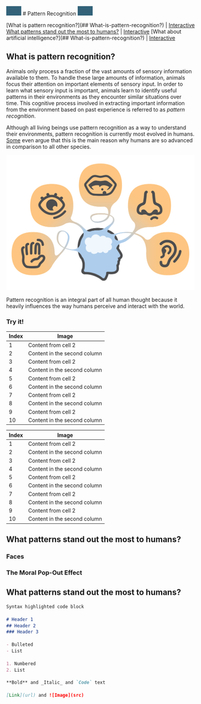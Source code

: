 
<img src="cude.png" height="25">
# Pattern Recognition

<img src="cude.png" height="25">

[What is pattern recognition?](## What-is-pattern-recognition?) | [Interactive](##Try-it)
[What patterns stand out the most to humans?](##-What-is-pattern-recognition?) | [Interactive](##Try-it)
[What about artificial intelligence?](## What-is-pattern-recognition?) | [Interactive](##Try-it)


## What is pattern recognition?

Animals only process a fraction of the vast amounts of sensory information available to them. To handle these large amounts of information, animals focus their attention on important elements of sensory input. In order to learn what sensory input is important, animals learn to identify useful patterns in their environments as they encounter similar situations over time. This cognitive process involved in extracting important information from the environment based on past experience is referred to as *pattern recognition*.

Although all living beings use pattern recognition as a way to understand their environments, pattern recognition is currently most evolved in humans. [Some](https://www.ncbi.nlm.nih.gov/pmc/articles/PMC4141622/) even argue that this is the main reason why humans are so advanced in comparison to all other species. 

![Senses](sens.jpg)

Pattern recognition is an integral part of all human thought because it heavily influences the way humans perceive and interact with the world.

### **Try it!** 
Index | Image
------------ | -------------
1 | Content from cell 2
2 | Content in the second column
3 | Content from cell 2
4 | Content in the second column
5 | Content from cell 2
6 | Content in the second column
7 | Content from cell 2
8 | Content in the second column
9 | Content from cell 2
10 | Content in the second column


Index | Image
------------ | -------------
1 | Content from cell 2
2 | Content in the second column
3 | Content from cell 2
4 | Content in the second column
5 | Content from cell 2
6 | Content in the second column
7 | Content from cell 2
8 | Content in the second column
9 | Content from cell 2
10 | Content in the second column

## What patterns stand out the most to humans?

### Faces

### The Moral Pop-Out Effect

## What patterns stand out the most to humans?


```markdown
Syntax highlighted code block

# Header 1
## Header 2
### Header 3

- Bulleted
- List

1. Numbered
2. List

**Bold** and _Italic_ and `Code` text

[Link](url) and ![Image](src)
```
